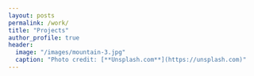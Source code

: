 ```yaml
---
layout: posts
permalink: /work/
title: "Projects"
author_profile: true
header:
  image: "/images/mountain-3.jpg"
  caption: "Photo credit: [**Unsplash.com**](https://unsplash.com)"
---
```



